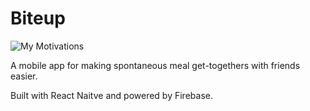 # Biteup
![My Motivations](https://img.shields.io/badge/Powered%20by-frustration%20%F0%9F%98%8B-brightgreen?style=for-the-badge)

A mobile app for making spontaneous meal get-togethers with friends easier. 

Built with React Naitve and powered by Firebase.